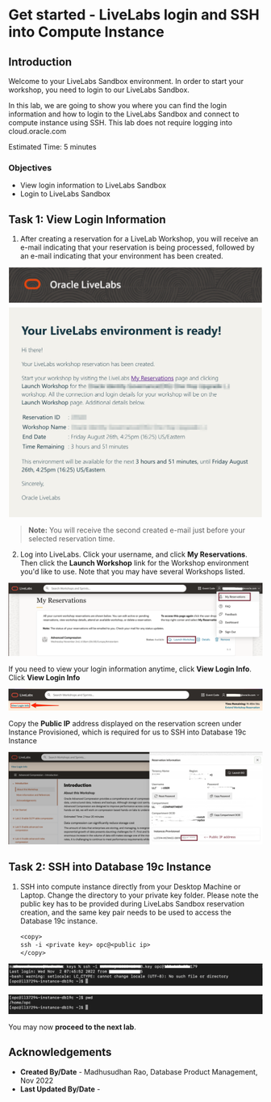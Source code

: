 # Get started - LiveLabs login and SSH into Compute Instance

## Introduction

Welcome to your LiveLabs Sandbox environment.
In order to start your workshop, you need to login to our LiveLabs Sandbox.

In this lab, we are going to show you where you can find the login information and how to login to the LiveLabs Sandbox and connect to compute instance using SSH. This lab does not require logging into cloud.oracle.com

Estimated Time: 5 minutes

### Objectives

- View login information to LiveLabs Sandbox
- Login to LiveLabs Sandbox


## Task 1: View Login Information

1. After creating a reservation for a LiveLab Workshop, you will receive an e-mail indicating that your reservation is being processed, followed by an e-mail indicating that your environment has been created.

  ![Reservation email](images/livelab-env-created-email.png " ")

  >**Note:** You will receive the second created e-mail just before your selected reservation time.

2. Log into LiveLabs. Click your username, and click **My Reservations**. Then click the **Launch Workshop** link for the Workshop environment you'd like to use. Note that you may have several Workshops listed. 

  ![Access my reservations](images/my-reservation.png "Access my reservations") 

  If you need to view your login information anytime, click **View Login Info**. Click **View Login Info**  

  ![View Login Info](images/view-login-info.png " ")

  Copy the **Public IP** address displayed on the reservation screen under Instance Provisioned, which is required for us to SSH into Database 19c Instance

  ![View Public IP](images/public-ip.png "View Public IP")  

## Task 2: SSH into Database 19c Instance

1. SSH into compute instance directly from your Desktop Machine or Laptop. Change the directory to your private key folder. Please note the public key has to be provided during LiveLabs Sandbox reservation creation, and the same key pair needs to be used to access the Database 19c instance. 

      ```
      <copy>   
      ssh -i <private key> opc@<public ip>
      </copy>
      ```
  
  ![User Index](images/ssh-compute.png "User Index") 

  ![User Index](images/pwd.png "User Index") 

You may now **proceed to the next lab**.

## Acknowledgements

- **Created By/Date** - Madhusudhan Rao, Database Product Management, Nov 2022 
- **Last Updated By/Date** -  